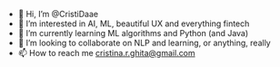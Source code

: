 - 👋 Hi, I’m @CristiDaae
- 👀 I’m interested in AI, ML, beautiful UX and everything fintech
- 🌱 I’m currently learning ML algorithms and Python (and Java)
- 💞️ I’m looking to collaborate on NLP and learning, or anything, really
- 📫 How to reach me cristina.r.ghita@gmail.com

<!---
CristiDaae/CristiDaae is a ✨ special ✨ repository because its `README.md` (this file) appears on your GitHub profile.
You can click the Preview link to take a look at your changes.
--->
